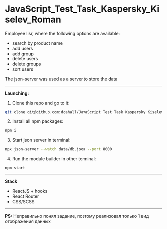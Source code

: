 # JavaScript_Test_Task_Kaspersky_Kiselev_Roman
Employee lisr, where the following options are available: 
- search by product name
- add users
- add group
- delete users
- delete groups
- sort users

The json-server was used as a server to store the data
____
**Launching:**
1. Clone this repo and go to it:
``` sh
git clone git@github.com:dcahall/JavaScript_Test_Task_Kaspersky_Kiselev_Roman.git && cd JavaScript_Test_Task_Kaspersky_Kiselev_Roman/
```
2. Install all npm packages:
``` sh
npm i
```
3. Start json server in terminal:
``` sh
npx json-server --watch data/db.json --port 8000
```

4. Run the module builder in other terminal:
``` sh
npm start
```
____
**Stack**
- ReactJS + hooks
- React Router
- CSS/SCSS
___
**PS:**
Неправильно понял задание, поэтому реализовал только 1 вид отображения данных
